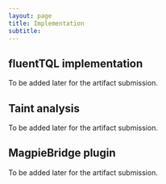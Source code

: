 ```yaml
---
layout: page
title: Implementation
subtitle: 
---
```


## fluentTQL implementation

To be added later for the artifact submission.

## Taint analysis

To be added later for the artifact submission.

## MagpieBridge plugin

To be added later for the artifact submission.
